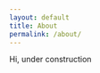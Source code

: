 ```yaml
---
layout: default
title: About
permalink: /about/
---
```


<!-- This is the base Jekyll theme. You can find out more info about customizing your Jekyll theme, as well as basic Jekyll usage documentation at [jekyllrb.com](https://jekyllrb.com/)

You can find the source code for Minima at GitHub:
[jekyll][jekyll-organization] /
[minima](https://github.com/jekyll/minima)

You can find the source code for Jekyll at GitHub:
[jekyll][jekyll-organization] /
[jekyll](https://github.com/jekyll/jekyll)


[jekyll-organization]: https://github.com/jekyll -->

Hi, under construction

<!-- Hi, just a placeholder for now,

-{profile}-

CV -{link}- or show here

Hi I am a software Eningeer this is a website where I can experiment with some projects and showcase them.

My main programming languages are Python and Java.

I am learning Frontend for this website but I have worked with frontend tech before this, so this is more of an imporving my skils website.
So far this website just uses javascript and runs on the Jekyll, I am integrating pyscript and many other things that I find interesting into the website.

My main interests in the tech space will be Machine Learning.

My hobby is digital Art but I am no good at it -{some Art links here}- . -->




